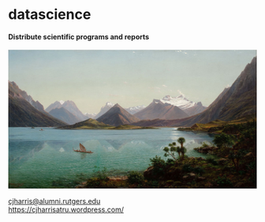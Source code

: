 # datascience
#### Distribute scientific programs and reports
![image](image/Eugène_von_Guérard.jpg)

cjharris@alumni.rutgers.edu  
https://cjharrisatru.wordpress.com/
